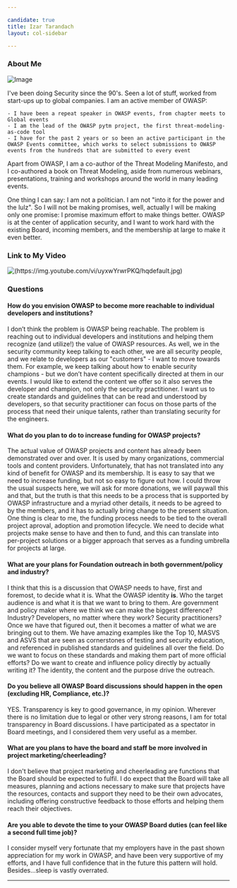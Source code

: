 ```yaml
---

candidate: true
title: Izar Tarandach
layout: col-sidebar

---
```


### About Me
![Image](#)

I've been doing Security since the 90's. Seen a lot of stuff, worked from start-ups up to global companies.
I am an active member of OWASP:

    - I have been a repeat speaker in OWASP events, from chapter meets to Global events
    - I am the lead of the OWASP pytm project, the first threat-modeling-as-code tool
    - I have for the past 2 years or so been an active participant in the OWASP Events committee, which works to select submissions to OWASP events from the hundreds that are submitted to every event

Apart from OWASP, I am a co-author of the Threat Modeling Manifesto, and I co-authored a book on Threat Modeling, aside from numerous webinars, presentations, training and workshops around the world in many leading events.

One thing I can say: I am not a politician. I am not "into it for the power and the lulz". So I will not be making promises, well, actually I will be making only one promise: I promise maximum effort to make things better. OWASP is at the center of application security, and I want to work hard with the existing Board, incoming members, and the membership at large to make it even better.

### Link to My Video
![(https://img.youtube.com/vi/uyxwYrwrPKQ/hqdefault.jpg)](https://www.youtube.com/watch?v=uyxwYrwrPKQ)

### Questions

#### How do you envision OWASP to become more reachable to individual developers and institutions?

I don’t think the problem is OWASP being reachable. The problem is reaching out to individual developers and institutions and helping them recognize (and utilize!) the value of OWASP resources.
As well, we in the security community keep talking to each other, we are all security people, and we relate to developers as our "customers" - I want to move towards them. For example, we keep talking about how to enable security champions - but we don’t have content specifically directed at them in our events. I would like to extend the content we offer so it also serves the developer and champion, not only the security practitioner.
I want us to create standards and guidelines that can be read and understood by developers, so that security practitioner can focus on those parts of the process that need their unique talents, rather than translating security for the engineers.

#### What do you plan to do to increase funding for OWASP projects?

The actual value of OWASP projects and content has already been demonstrated over and over. It is used by many organizations, commercial tools and content providers.
Unfortunately, that has not translated into any kind of benefit for OWASP and its membership.
It is easy to say that we need to increase funding, but not so easy to figure out how. I could throw the usual suspects here, we will ask for more donations, we will paywall this and that, but the truth is that this needs to be a process that is supported by OWASP infrastructure and a myriad other details, it needs to be agreed to by the members, and it has to actually bring change to the present situation.
One thing is clear to me, the funding process needs to be tied to the overall project aproval, adoption and promotion lifecycle. We need to decide what projects make sense to have and then to fund, and this can translate into per-project solutions or a bigger approach that serves as a funding umbrella for projects at large.

#### What are your plans for Foundation outreach in both government/policy and industry?

I think that this is a discussion that OWASP needs to have, first and foremost, to decide what it is. What the OWASP identity **is**. Who the target audience is and what it is that we want to bring to them. Are government and policy maker where we think we can make the biggest difference? Industry? Developers, no matter where they work? Security practitioners?
Once we have that figured out, then it becomes a matter of what we are bringing out to them. We have amazing examples like the Top 10, MASVS and ASVS that are seen as cornerstones of testing and security education, and referenced in published standards and guidelines all over the field. Do we want to focus on these standards and making them part of more official efforts? Do we want to create and influence policy directly by actually writing it?
The identity, the content and the purpose drive the outreach.

#### Do you believe all OWASP Board discussions should happen in the open (excluding HR, Compliance, etc.)?

YES. Transparency is key to good governance, in my opinion. Wherever there is no limitation due to legal or other very strong reasons, I am for total transparency in Board discussions. I have participated as a spectator in Board meetings, and I considered them very useful as a member.

#### What are you plans to have the board and staff be more involved in project marketing/cheerleading?

I don't believe that project marketing and cheerleading are functions that the Board should be expected to fulfil. I do expect that the Board will take all measures, planning and actions necessary to make sure that projects have the resources, contacts and support they need to be their own advocates, including offering constructive feedback to those efforts and helping them reach their objectives.

#### Are you able to devote the time to your OWASP Board duties (can feel like a second full time job)?

I consider myself very fortunate that my employers have in the past shown appreciation for my work in OWASP, and have been very supportive of my efforts, and I have full confidence that in the future this pattern will hold. Besides...sleep is vastly overrated.

---
